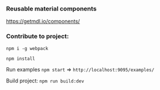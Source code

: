 ### Reusable material components

https://getmdl.io/components/

### Contribute to project:


`npm i -g webpack`


`npm install`


Run examples `npm start` => `http://localhost:9095/examples/`


Build project: `npm run build:dev`